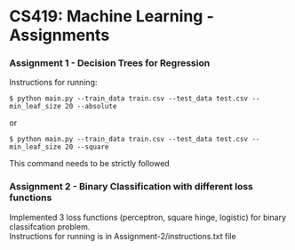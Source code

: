 # CS419: Machine Learning - Assignments

### Assignment 1 - Decision Trees for Regression

Instructions for running: 

`$ python main.py --train_data train.csv --test_data test.csv --min_leaf_size 20 --absolute`

or

`$ python main.py --train_data train.csv --test_data test.csv --min_leaf_size 20 --square`

This command needs to be strictly followed

### Assignment 2 - Binary Classification with different loss functions

Implemented 3 loss functions (perceptron, square hinge, logistic) for binary classifcation problem.     
Instructions for running is in Assignment-2/instructions.txt file

